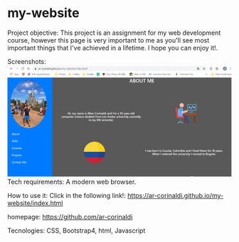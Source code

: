 # my-website
Project objective:
This project is an assignment for my web development course, however this page is very important to me as you'll see most important things that I've achieved in a lifetime. I hope you can enjoy it!. 

Screenshots:
![alt text](https://raw.githubusercontent.com/ar-corinaldi/my-website/master/img/screenshot.png)
Tech requirements:
A modern web browser.

How to use it:
Click in the following link!: https://ar-corinaldi.github.io/my-website/index.html

homepage:
https://github.com/ar-corinaldi

Tecnologies: CSS, Bootstrap4, html, Javascript
